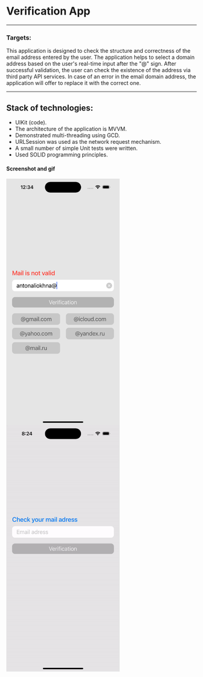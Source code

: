 # Verification App
---

### Targets:

This application is designed to check the structure and correctness of the email address entered by the user. The application helps to select a domain address based on the user's real-time input after the "@" sign. After successful validation, the user can check the existence of the address via third party API services. In case of an error in the email domain address, the application will offer to replace it with the correct one.

---

## Stack of technologies:

- UIKit (code).
- The architecture of the application is MVVM.
- Demonstrated multi-threading using GCD.
- URLSession was used as the network request mechanism.
- A small number of simple Unit tests were written.
- Used SOLID programming principles.

#### Screenshot and gif

<img align=left src="VerificationMailApp/Assets.xcassets/ExampleScreen.imageset/ExampleScreen.png" width="300" height="650"/>
<img src="VerificationMailApp/Assets.xcassets/ExampleGif.dataset/ExampleGif.gif" width="300" height="650"/>
